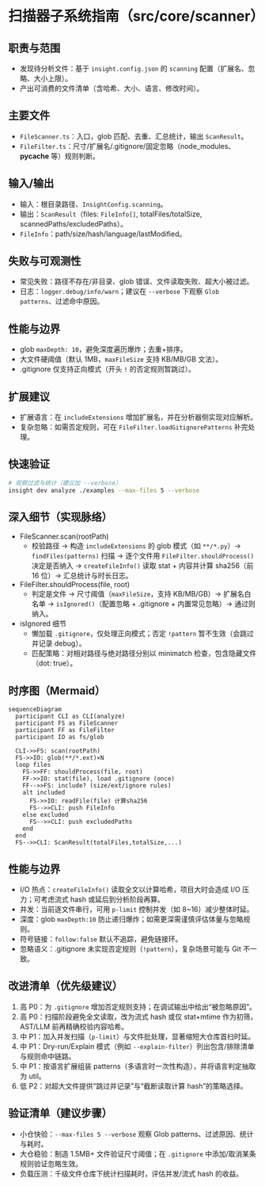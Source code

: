 # 扫描器子系统指南（src/core/scanner）

## 职责与范围
- 发现待分析文件：基于 `insight.config.json` 的 `scanning` 配置（扩展名、忽略、大小上限）。
- 产出可消费的文件清单（含哈希、大小、语言、修改时间）。

## 主要文件
- `FileScanner.ts`：入口，glob 匹配、去重、汇总统计，输出 `ScanResult`。
- `FileFilter.ts`：尺寸/扩展名/.gitignore/固定忽略（node_modules、__pycache__ 等）规则判断。

## 输入/输出
- 输入：根目录路径、`InsightConfig.scanning`。
- 输出：`ScanResult`（files: `FileInfo[]`, totalFiles/totalSize, scannedPaths/excludedPaths）。
- `FileInfo`：path/size/hash/language/lastModified。

## 失败与可观测性
- 常见失败：路径不存在/非目录、glob 错误、文件读取失败、超大小被过滤。
- 日志：`logger.debug/info/warn`；建议在 `--verbose` 下观察 `Glob patterns`、过滤命中原因。

## 性能与边界
- glob `maxDepth: 10`，避免深度遍历爆炸；去重+排序。
- 大文件硬阈值（默认 1MB，`maxFileSize` 支持 KB/MB/GB 文法）。
- .gitignore 仅支持正向模式（开头 `!` 的否定规则暂跳过）。

## 扩展建议
- 扩展语言：在 `includeExtensions` 增加扩展名，并在分析器侧实现对应解析。
- 复杂忽略：如需否定规则，可在 `FileFilter.loadGitignorePatterns` 补完处理。

## 快速验证
```bash
# 观察过滤与统计（建议加 --verbose）
insight dev analyze ./examples --max-files 5 --verbose
```

## 深入细节（实现脉络）
- FileScanner.scan(rootPath)
  - 校验路径 → 构造 `includeExtensions` 的 glob 模式（如 `**/*.py`）→ `findFiles(patterns)` 扫描 → 逐个文件用 `FileFilter.shouldProcess()` 决定是否纳入 → `createFileInfo()` 读取 stat + 内容并计算 sha256（前 16 位）→ 汇总统计与时长日志。
- FileFilter.shouldProcess(file, root)
  - 判定是文件 → 尺寸阈值（`maxFileSize`，支持 KB/MB/GB）→ 扩展名白名单 → `isIgnored()`（配置忽略 + .gitignore + 内置常见忽略）→ 通过则纳入。
- isIgnored 细节
  - 懒加载 `.gitignore`，仅处理正向模式；否定 `!pattern` 暂不生效（会跳过并记录 debug）。
  - 匹配策略：对相对路径与绝对路径分别以 minimatch 检查，包含隐藏文件（dot: true）。

## 时序图（Mermaid）
```mermaid
sequenceDiagram
  participant CLI as CLI(analyze)
  participant FS as FileScanner
  participant FF as FileFilter
  participant IO as fs/glob

  CLI->>FS: scan(rootPath)
  FS->>IO: glob(**/*.ext)×N
  loop files
    FS->>FF: shouldProcess(file, root)
    FF->>IO: stat(file), load .gitignore (once)
    FF-->>FS: include? (size/ext/ignore rules)
    alt included
      FS->>IO: readFile(file) 计算sha256
      FS-->>CLI: push FileInfo
    else excluded
      FS-->>CLI: push excludedPaths
    end
  end
  FS-->>CLI: ScanResult(totalFiles,totalSize,...)
```

## 性能与边界
- I/O 热点：`createFileInfo()` 读取全文以计算哈希，项目大时会造成 I/O 压力；可考虑流式 hash 或延后到分析阶段再算。
- 并发：当前逐文件串行，可用 `p-limit` 控制并发（如 8~16）减少整体时延。
- 深度：glob `maxDepth:10` 防止递归爆炸；如需更深需谨慎评估体量与忽略规则。
- 符号链接：`follow:false` 默认不追踪，避免链接环。
- 忽略语义：.gitignore 未实现否定规则（`!pattern`），复杂场景可能与 Git 不一致。

## 改进清单（优先级建议）
1) 高 P0：为 `.gitignore` 增加否定规则支持；在调试输出中给出“被忽略原因”。
2) 高 P0：扫描阶段避免全文读取，改为流式 hash 或仅 stat+mtime 作为初筛，AST/LLM 前再精确校验内容哈希。
3) 中 P1：加入并发扫描（`p-limit`）与文件批处理，显著缩短大仓库首扫时延。
4) 中 P1：Dry-run/Explain 模式（例如 `--explain-filter`）列出包含/排除清单与规则命中链路。
5) 中 P1：按语言扩展组装 patterns（多语言时一次性构造），并将语言判定抽取为 util。
6) 低 P2：对超大文件提供“跳过并记录”与“截断读取计算 hash”的策略选择。

## 验证清单（建议步骤）
- 小仓快验：`--max-files 5 --verbose` 观察 Glob patterns、过滤原因、统计与耗时。
- 大仓稳验：制造 1.5MB+ 文件验证尺寸阈值；在 `.gitignore` 中添加/取消某条规则验证忽略生效。
- 负载压测：千级文件仓库下统计扫描耗时，评估并发/流式 hash 的收益。
